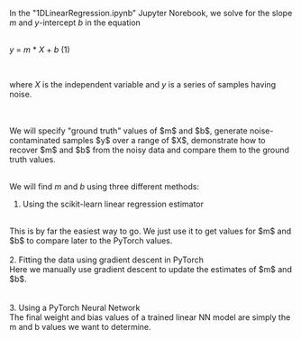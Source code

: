 In the "1DLinearRegression.ipynb" Jupyter Norebook, we solve for the slope $m$ and $y$-intercept $b$ in the equation 
<br>
<br>

$y$ = $m$ * $X$ + $b$            (1)

<br>

where $X$ is the independent variable and $y$ is a series of samples having noise. 
 
<br>
<br>
We will specify "ground truth" values of $m$ and $b$, generate noise-contaminated samples $y$ over a range of $X$, demonstrate how to recover $m$ and $b$ from the noisy data and compare them to the ground truth values. 
<br>
<br>

We will find $m$ and $b$ using three different methods:
<br>
1. Using the scikit-learn linear regression estimator
<br>
This is by far the easiest way to go. We just use it to get values for $m$ and $b$ to compare later to the PyTorch values. 
<br>
<br>
2. Fitting the data using gradient descent in PyTorch
<br>
Here we manually use gradient descent to update the estimates of $m$ and $b$. 
<br>
<br>
<br>
3. Using a PyTorch Neural Network
<br>
The final weight and bias values of a trained linear NN model are simply the m and b values we want to determine.
<br>
<br>

